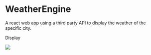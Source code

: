 # WeatherEngine
A react web app using a third party API to display the weather of the specific city.

Display

<img src="image/image.png" >
